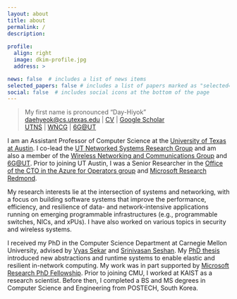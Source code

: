 ```yaml
---
layout: about
title: about
permalink: /
description: 
 
profile:
  align: right
  image: dkim-profile.jpg
  address: >

news: false  # includes a list of news items
selected_papers: false # includes a list of papers marked as "selected={true}"
social: false  # includes social icons at the bottom of the page
---
```


<blockquote> My first name is pronounced “Day-Hiyok” <a href="#" onclick="play('name')"><i class="fa fa-1x fa-play-circle"></i></a><br/>
<a href="#">daehyeok@cs.utexas.edu</a> | 
<a href="/assets/docs/daehyeok-kim-cv.pdf">CV</a> |
<a href="https://scholar.google.com/citations?user=n017nRYAAAAJ&hl=en">Google Scholar</a><br/>
<a href="https://utns.cs.utexas.edu">UTNS</a> | <a href="https://wncg.org">WNCG</a> | <a href="https://6g-ut.org">6G@UT</a>
</blockquote>

I am an Assistant Professor of Computer Science at the <a href="https://cs.utexas.edu/">University of Texas at Austin</a>. I co-lead the <a href="https://utns.cs.utexas.edu">UT Networked Systems Research Group</a> and  am also a member of the <a href="https://wncg.org/">Wireless Networking and Communications Group</a> and <a href="http://6g-ut.org/">6G@UT</a>. Prior to joining UT Austin, I was a Senior Researcher in the <a
href="https://www.microsoft.com/en-us/research/group/azure-for-operators-afo-research/"> Office of the CTO in the Azure for Operators group</a> and <a href="https://www.microsoft.com/en-us/research/lab/microsoft-research-redmond/">Microsoft Research Redmond</a>.


My research interests lie at the intersection of systems and networking, with a focus on building software systems that improve the performance, efficiency, and resilience of data- and network-intensive applications running on emerging programmable infrastructures (e.g., programmable switches, NICs, and xPUs). I have also worked on various topics in security and wireless systems.

I received my PhD in the Computer Science Department at Carnegie Mellon University, advised by 
<a href="https://users.ece.cmu.edu/~vsekar/">Vyas Sekar</a>
and
<a href="https://www.cs.cmu.edu/~srini/">Srinivasan Seshan</a>. My <a href="assets/papers/cmu-phd-thesis.pdf">PhD thesis</a> introduced new abstractions and runtime systems to enable elastic and resilient in-network computing. My work was in part supported by 
<a href="https://www.microsoft.com/en-us/research/academic-program/phd-fellowship/#!fellows">Microsoft Research PhD Fellowship</a>.
Prior to joining CMU, I worked at KAIST as a research scientist. 
Before then, I completed a BS and MS degrees in
Computer Science and Engineering from POSTECH, South Korea.

